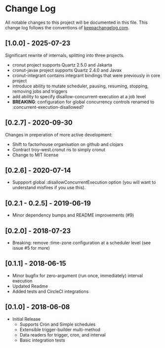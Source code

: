 # Change Log
All notable changes to this project will be documented in this file. This change log follows the conventions of [keepachangelog.com](http://keepachangelog.com/).

## [1.0.0] - 2025-07-23

Significant rewrite of internals, splitting into three projects.

- cronut project supports Quartz 2.5.0 and Jakarta
- cronut-javax project supports Quartz 2.4.0 and Javax
- cronut-integrant contains integrant bindings that were previously in core project
- introduce ability to mutate scheduler, pausing, resuming, stopping, removing jobs and triggers
- add ability to specify disallow-concurrent-execution at a job level
- **BREAKING**: configuration for global concurrency controls renamed to :concurrent-execution-disallowed?

## [0.2.7] - 2020-09-30

Changes in preperation of more active development:

- Shift to factorhouse organisation on github and clojars
- Contract troy-west.cronut ns to simply cronut
- Change to MIT license

## [0.2.6] - 2020-07-14

- Suppport global :disallowConcurrentExecution option (you will want to understand misfires if you use this).

## [0.2.1 - 0.2.5] - 2019-06-19

- Minor dependency bumps and README improvements (#9)

## [0.2.0] - 2018-07-23

- Breaking: remove :time-zone configuration at a scheduler level (see issue #5 for more)

## [0.1.1] - 2018-06-15

- Minor bugfix for zero-argument (run once, immediately) interval execution
- Updated Readme
- Added tests and CircleCI integrations

## [0.1.0] - 2018-06-08

- Initial Release
  - Supports Cron and Simple schedules
  - Extensible trigger-builder multi-method
  - Data readers for trigger, cron, and interval
  - Basic integration tests
